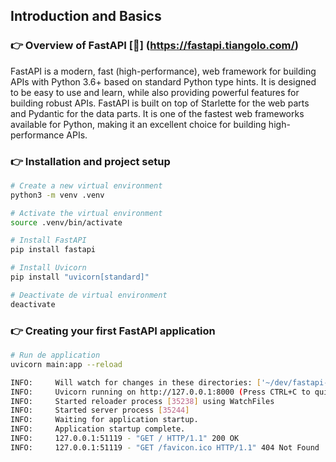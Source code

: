 ## Introduction and Basics

### 👉 Overview of FastAPI [🔗] (https://fastapi.tiangolo.com/)
FastAPI is a modern, fast (high-performance), web framework for building APIs with Python 3.6+ based on standard Python type hints. It is designed to be easy to use and learn, while also providing powerful features for building robust APIs. FastAPI is built on top of Starlette for the web parts and Pydantic for the data parts. It is one of the fastest web frameworks available for Python, making it an excellent choice for building high-performance APIs.

### 👉 Installation and project setup
```bash
# Create a new virtual environment
python3 -m venv .venv

# Activate the virtual environment
source .venv/bin/activate

# Install FastAPI
pip install fastapi

# Install Uvicorn
pip install "uvicorn[standard]"

# Deactivate de virtual environment
deactivate
```

### 👉 Creating your first FastAPI application

```bash
# Run de application
uvicorn main:app --reload

INFO:     Will watch for changes in these directories: ['~/dev/fastapi-masterclass']
INFO:     Uvicorn running on http://127.0.0.1:8000 (Press CTRL+C to quit)
INFO:     Started reloader process [35238] using WatchFiles
INFO:     Started server process [35244]
INFO:     Waiting for application startup.
INFO:     Application startup complete.
INFO:     127.0.0.1:51119 - "GET / HTTP/1.1" 200 OK
INFO:     127.0.0.1:51119 - "GET /favicon.ico HTTP/1.1" 404 Not Found
```
